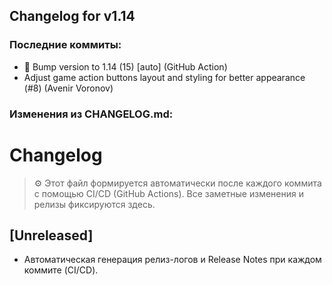 ## Changelog for v1.14

### Последние коммиты:
- 🔖 Bump version to 1.14 (15) [auto] (GitHub Action)
- Adjust game action buttons layout and styling for better appearance (#8) (Avenir Voronov)
### Изменения из CHANGELOG.md:
# Changelog

> ⚙️ Этот файл формируется автоматически после каждого коммита с помощью CI/CD (GitHub Actions). Все заметные изменения и релизы фиксируются здесь.

## [Unreleased]
- Автоматическая генерация релиз-логов и Release Notes при каждом коммите (CI/CD). 